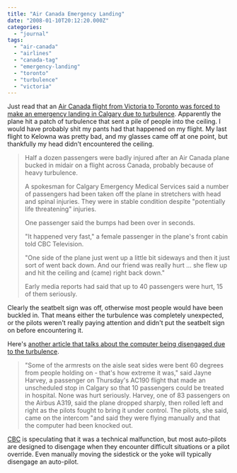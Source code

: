 ```yaml
---
title: "Air Canada Emergency Landing"
date: "2008-01-10T20:12:20.000Z"
categories: 
  - "journal"
tags: 
  - "air-canada"
  - "airlines"
  - "canada-tag"
  - "emergency-landing"
  - "toronto"
  - "turbulence"
  - "victoria"
---
```


Just read that an [Air Canada flight from Victoria to Toronto was forced to make an emergency landing in Calgary due to turbulence](http://www.reuters.com/article/latestCrisis/idUSN10189173). Apparently the plane hit a patch of turbulence that sent a pile of people into the ceiling. I would have probably shit my pants had that happened on my flight. My last flight to Kelowna was pretty bad, and my glasses came off at one point, but thankfully my head didn't encountered the ceiling.

> Half a dozen passengers were badly injured after an Air Canada plane bucked in midair on a flight across Canada, probably because of heavy turbulence.
> 
> A spokesman for Calgary Emergency Medical Services said a number of passengers had been taken off the plane in stretchers with head and spinal injuries. They were in stable condition despite "potentially life threatening" injuries.
> 
> One passenger said the bumps had been over in seconds.
> 
> "It happened very fast," a female passenger in the plane's front cabin told CBC Television.
> 
> "One side of the plane just went up a little bit sideways and then it just sort of went back down. And our friend was really hurt ... she flew up and hit the ceiling and (came) right back down."
> 
> Early media reports had said that up to 40 passengers were hurt, 15 of them seriously.

Clearly the seatbelt sign was off, otherwise most people would have been buckled in. That means either the turbulence was completely unexpected, or the pilots weren't really paying attention and didn't put the seatbelt sign on before encountering it.

Here's [another article that talks about the computer being disengaged due to the turbulence](http://canadianpress.google.com/article/ALeqM5gVf5PdlTW3TK9Cay50kJK8gomQzg).

> "Some of the armrests on the aisle seat sides were bent 60 degrees from people holding on - that's how extreme it was," said Jayne Harvey, a passenger on Thursday's AC190 flight that made an unscheduled stop in Calgary so that 10 passengers could be treated in hospital. None was hurt seriously. Harvey, one of 83 passengers on the Airbus A319, said the plane dropped sharply, then rolled left and right as the pilots fought to bring it under control. The pilots, she said, came on the intercom "and said they were flying manually and that the computer had been knocked out.

[CBC](http://www.cbc.ca/canada/toronto/story/2008/01/10/injuries-landing.html) is speculating that it was a technical malfunction, but most auto-pilots are designed to disengage when they encounter difficult situations or a pilot override. Even manually moving the sidestick or the yoke will typically disengage an auto-pilot.
